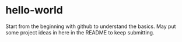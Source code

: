 # hello-world
Start from the beginning with github to understand the basics. May put some project ideas in here in the README to keep submitting.
